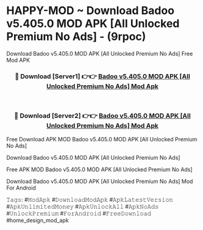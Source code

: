 # HAPPY-MOD ~ Download Badoo v5.405.0 MOD APK [All Unlocked Premium No Ads] - (9rpoc)
Download Badoo v5.405.0 MOD APK [All Unlocked Premium No Ads] Free Mod APK

<div align="center">
<h3>🔴 Download [Server1] 👉👉 <a href="https://apk-comot.site?title=Badoo_v5.405.0_MOD_APK_[All_Unlocked_Premium_No_Ads]">Badoo v5.405.0 MOD APK [All Unlocked Premium No Ads] Mod Apk</a></h3><br>

<h3>🔴 Download [Server2] 👉👉 <a href="https://apk-comot.site?title=Badoo_v5.405.0_MOD_APK_[All_Unlocked_Premium_No_Ads]">Badoo v5.405.0 MOD APK [All Unlocked Premium No Ads] Mod Apk</a></h3>
</div>


Free Download APK MOD Badoo v5.405.0 MOD APK [All Unlocked Premium No Ads]

Download Badoo v5.405.0 MOD APK [All Unlocked Premium No Ads] 

Free APK MOD Badoo v5.405.0 MOD APK [All Unlocked Premium No Ads] 

Download Badoo v5.405.0 MOD APK [All Unlocked Premium No Ads] Mod For Android

𝚃𝚊𝚐𝚜: #𝙼𝚘𝚍𝙰𝚙𝚔 #𝙳𝚘𝚠𝚗𝚕𝚘𝚊𝚍𝙼𝚘𝚍𝙰𝚙𝚔 #𝙰𝚙𝚔𝙻𝚊𝚝𝚎𝚜𝚝𝚅𝚎𝚛𝚜𝚒𝚘𝚗 #𝙰𝚙𝚔𝚄𝚗𝚕𝚒𝚖𝚒𝚝𝚎𝚍𝙼𝚘𝚗𝚎𝚢 #𝙰𝚙𝚔𝚄𝚗𝚕𝚘𝚌𝚔𝙰𝚕𝚕 #𝙰𝚙𝚔𝙽𝚘𝙰𝚍𝚜 #𝚄𝚗𝚕𝚘𝚌𝚔𝙿𝚛𝚎𝚖𝚒𝚞𝚖 #𝙵𝚘𝚛𝙰𝚗𝚍𝚛𝚘𝚒𝚍 #𝙵𝚛𝚎𝚎𝙳𝚘𝚠𝚗𝚕𝚘𝚊𝚍 #home_design_mod_apk